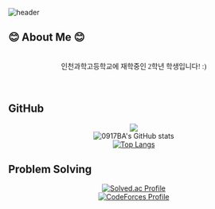 ![header](https://capsule-render.vercel.app/api?type=waving&fontColor=ffffff&color=0:43C6AC,100:191654&text=Welcome%20to%20woojin029's%20GitHub%20👋&animation=twinkling&fontSize=35&fontAlignY=40&fontAlign=65&height=250)

<h2><b>😊 About Me 😊</b></h2>
<div align='center'>
<br />
<span style="font-family:NanumSquare;">인천과학고등학교에 재학중인 2학년 학생입니다! :)</span>
</div>
<br /><br />

<h2><b> GitHub </b></h2>

<div align='center'>
  
<a href="https://opgc.me/#/users/0917ba" target="_blank"><img src="https://api.opgc.me/githubs/users/0917ba/tag/?theme=basic" /></a> <br />
![0917BA's GitHub stats](https://github-readme-stats.vercel.app/api?username=0917ba&show_icons=true&theme=transparnet&count_private=true) <br/>
[![Top Langs](https://github-readme-stats.vercel.app/api/top-langs/?username=0917ba&count_private=true)](https://github.com/0917ba/github-readme-stats) <br />

</div>


<h2><b>Problem Solving</b></h2>

<div align='center'>

[![Solved.ac Profile](http://mazassumnida.wtf/api/v2/generate_badge?boj=0917ba)](https://solved.ac/0917ba/) <br/>
[![CodeForces Profile](https://cf.leed.at?id=0917ba)](https://codeforces.com/profile/0917ba)

</div>

<br />
  
